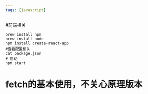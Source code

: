 ```yaml
---
tags: [javascript]
---
```


#前端相关
```
brew install npm
brew install node
npm install create-react-app
#查看配置相关
cat package.json
# 启动
npm start

```

# fetch的基本使用，不关心原理版本
